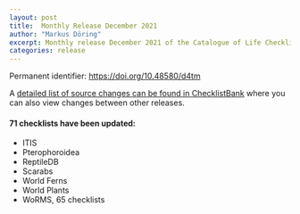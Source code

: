 ```yaml
---
layout: post
title:  Monthly Release December 2021
author: "Markus Döring"
excerpt: Monthly release December 2021 of the Catalogue of Life Checklist
categories: release
---
```


Permanent identifier: https://doi.org/10.48580/d4tm

A [detailed list of source changes can be found in ChecklistBank](https://data.catalogueoflife.org/dataset/2349/sourcemetrics?hideUnchanged=true&releaseKey=2366) where you can also view changes between other releases.

#### 71 checklists have been updated:

 * ITIS 
 * Pterophoroidea
 * ReptileDB
 * Scarabs
 * World Ferns 
 * World Plants 
 * WoRMS, 65 checklists
